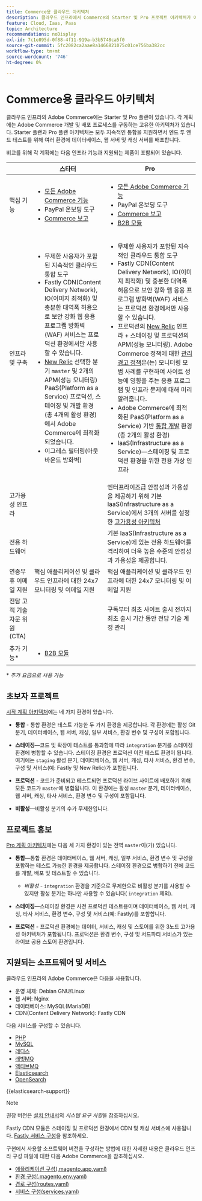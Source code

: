 ```yaml
---
title: Commerce용 클라우드 아키텍처
description: 클라우드 인프라에서 Commerce의 Starter 및 Pro 프로젝트 아키텍처가 어떻게 다른지 알아봅니다.
feature: Cloud, Iaas, Paas
topic: Architecture
recommendations: noDisplay
exl-id: 7c1e895d-0f88-4f11-919a-b3b5748ca5f0
source-git-commit: 5fc2082ca2aae8a1466821075c01ce756ba382cc
workflow-type: tm+mt
source-wordcount: '746'
ht-degree: 0%

---
```


# Commerce용 클라우드 아키텍처

클라우드 인프라의 Adobe Commerce에는 Starter 및 Pro 플랜이 있습니다. 각 계획에는 Adobe Commerce 개발 및 배포 프로세스를 구동하는 고유한 아키텍처가 있습니다. Starter 플랜과 Pro 플랜 아키텍처는 모두 지속적인 통합을 지원하면서 엔드 투 엔드 테스트를 위해 여러 환경에 데이터베이스, 웹 서버 및 캐싱 서버를 배포합니다.

비교를 위해 각 계획에는 다음 인프라 기능과 지원되는 제품이 포함되어 있습니다.

|          | 스타터 | Pro |
| -------- | --------------------| ------------------ |
| 핵심 기능 | <ul><li>[모든 Adobe Commerce 기능](https://experienceleague.adobe.com/docs/commerce-operations/release/features.html)</li><li>PayPal 온보딩 도구</li><li>[Commerce 보고](https://business.adobe.com/products/magento/business-intelligence.html?_ga=2.85288604.442698376.1665067470-1322106587.1655147209)</li></ul> | <ul><li>[모든 Adobe Commerce 기능](https://experienceleague.adobe.com/docs/commerce-operations/release/features.html)</li><li>PayPal 온보딩 도구</li><li>[Commerce 보고](https://business.adobe.com/products/magento/business-intelligence.html?_ga=2.85288604.442698376.1665067470-1322106587.1655147209)</li><li>[B2B 모듈](https://business.adobe.com/products/magento/b2b-ecommerce.html?_ga=2.105948422.442698376.1665067470-1322106587.1655147209)</li></ul> |
| 인프라 및 구축 | <ul><li>무제한 사용자가 포함된 지속적인 클라우드 통합 도구</li><li>Fastly CDN(Content Delivery Network), IO(이미지 최적화) 및 충분한 대역폭 허용으로 보안 강화 웹 응용 프로그램 방화벽(WAF) 서비스는 프로덕션 환경에서만 사용할 수 있습니다.</li><li>[New Relic](../monitor/new-relic-service.md) 선택한 분기 `master` 및 2개의 APM(성능 모니터링)<br>PaaS(Platform as a Service) 프로덕션, 스테이징 및 개발 환경(총 4개의 활성 환경)에서 Adobe Commerce에 최적화되었습니다.</li><li>이그레스 필터링(아웃바운드 방화벽)</li></ul> | <ul><li>무제한 사용자가 포함된 지속적인 클라우드 통합 도구</li><li>Fastly CDN(Content Delivery Network), IO(이미지 최적화) 및 충분한 대역폭 허용으로 보안 강화 웹 응용 프로그램 방화벽(WAF) 서비스는 프로덕션 환경에서만 사용할 수 있습니다.</li><li>프로덕션의 [New Relic](../monitor/new-relic-service.md) 인프라 + 스테이징 및 프로덕션의 APM(성능 모니터링). Adobe Commerce 정책에 대한 [관리 경고 정책](../monitor/investigate-performance.md#monitor-performance-with-managed-alerts)은(는) 모니터링 모범 사례를 구현하여 사이트 성능에 영향을 주는 응용 프로그램 및 인프라 문제에 대해 미리 알려줍니다.</li><li>Adobe Commerce에 최적화된 PaaS(Platform as a Service) 기반 [통합 개발](pro-architecture.md#integration-environment) 환경(총 2개의 활성 환경)</li><li>IaaS(Infrastructure as a Service)—스테이징 및 프로덕션 환경을 위한 전용 가상 인프라</li></ul> |
| 고가용성 인프라 | | 엔터프라이즈급 안정성과 가용성을 제공하기 위해 기본 IaaS(Infrastructure as a Service)에서 3개의 서버를 설정한 [고가용성 아키텍처](pro-architecture.md#redundant-hardware) |
| 전용 하드웨어 | | 기본 IaaS(Infrastructure as a Service)에 있는 전용 하드웨어를 격리하여 더욱 높은 수준의 안정성과 가용성을 제공합니다. |
| 연중무휴 이메일 지원 | 핵심 애플리케이션 및 클라우드 인프라에 대한 24x7 모니터링 및 이메일 지원 | 핵심 애플리케이션 및 클라우드 인프라에 대한 24x7 모니터링 및 이메일 지원 |
| 전담 고객 기술 자문 위원(CTA) | | 구독부터 최초 사이트 출시 전까지 최초 출시 기간 동안 전담 기술 계정 관리 |
| 추가 기능\* | <ul><li>[B2B 모듈](https://business.adobe.com/products/magento/b2b-ecommerce.html)</li></ul> |

\* _추가 요금으로 사용 가능_

## 초보자 프로젝트

[시작 계획 아키텍처](starter-architecture.md)에는 네 가지 환경이 있습니다.

- **통합** - 통합 환경은 테스트 가능한 두 가지 환경을 제공합니다. 각 환경에는 활성 Git 분기, 데이터베이스, 웹 서버, 캐싱, 일부 서비스, 환경 변수 및 구성이 포함됩니다.

- **스테이징**—코드 및 확장이 테스트를 통과함에 따라 `integration` 분기를 스테이징 환경에 병합할 수 있습니다. 스테이징 환경은 프로덕션 이전 테스트 환경이 됩니다. 여기에는 `staging` 활성 분기, 데이터베이스, 웹 서버, 캐싱, 타사 서비스, 환경 변수, 구성 및 서비스(예: Fastly 및 New Relic)가 포함됩니다.

- **프로덕션** - 코드가 준비되고 테스트되면 프로덕션 라이브 사이트에 배포하기 위해 모든 코드가 `master`에 병합됩니다. 이 환경에는 활성 `master` 분기, 데이터베이스, 웹 서버, 캐싱, 타사 서비스, 환경 변수 및 구성이 포함됩니다.

- **비활성**—비활성 분기의 수가 무제한입니다.

## 프로젝트 홍보

[Pro 계획 아키텍처](pro-architecture.md)에는 다음 세 가지 환경이 있는 전역 `master`이(가) 있습니다.

- **통합**—통합 환경은 데이터베이스, 웹 서버, 캐싱, 일부 서비스, 환경 변수 및 구성을 포함하는 테스트 가능한 환경을 제공합니다. 스테이징 환경으로 병합하기 전에 코드를 개발, 배포 및 테스트할 수 있습니다.

   - _비활성_ - `integration` 환경을 기준으로 무제한으로 비활성 분기를 사용할 수 있지만 활성 분기는 하나만 사용할 수 있습니다( `integration` 제외).

- **스테이징**—스테이징 환경은 사전 프로덕션 테스트용이며 데이터베이스, 웹 서버, 캐싱, 타사 서비스, 환경 변수, 구성 및 서비스(예: Fastly)를 포함합니다.

- **프로덕션** - 프로덕션 환경에는 데이터, 서비스, 캐싱 및 스토어를 위한 3노드 고가용성 아키텍처가 포함됩니다. 프로덕션은 환경 변수, 구성 및 서드파티 서비스가 있는 라이브 공용 스토어 환경입니다.

## 지원되는 소프트웨어 및 서비스

클라우드 인프라의 Adobe Commerce은 다음을 사용합니다.

- 운영 체제: Debian GNU/Linux
- 웹 서버: Nginx
- 데이터베이스: MySQL(MariaDB)
- CDN(Content Delivery Network): Fastly CDN

다음 서비스를 구성할 수 있습니다.

- [PHP](../application/php-settings.md)
- [MySQL](../services/mysql.md)
- [레디스](../services/redis.md)
- [래빗MQ](../services/rabbitmq.md)
- [액티브MQ](../services/activemq.md)
- [Elasticsearch](../services/elasticsearch.md)
- [OpenSearch](../services/opensearch.md)

{{elasticsearch-support}}

>[!NOTE]
>
>권장 버전은 [설치 안내서](https://experienceleague.adobe.com/docs/commerce-operations/installation-guide/system-requirements.html)의 _시스템 요구 사항_&#x200B;을 참조하십시오.

Fastly CDN 모듈은 스테이징 및 프로덕션 환경에서 CDN 및 캐싱 서비스에 사용됩니다. [Fastly 서비스 구성](../cdn/fastly.md)을 참조하세요.

구현에서 사용할 소프트웨어 버전을 구성하는 방법에 대한 자세한 내용은 클라우드 인프라 구성 파일에 대한 다음 Adobe Commerce을 참조하십시오.

- [애플리케이션 구성(.magento.app.yaml)](../application/configure-app-yaml.md)
- [환경 구성(.magento.env.yaml)](../environment/configure-env-yaml.md)
- [경로 구성(routes.yaml)](../routes/routes-yaml.md)
- [서비스 구성(services.yaml)](../services/services-yaml.md)
